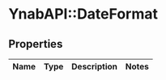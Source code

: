 # YnabAPI::DateFormat

## Properties
Name | Type | Description | Notes
------------ | ------------- | ------------- | -------------


